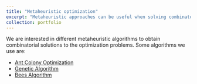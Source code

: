 ```yaml
---
title: "Metaheuristic optimization"
excerpt: "Metaheuristic approaches can be useful when solving combinatorial optimization problems.<br/><img src='/images/projects/metaheuristics/aco_solution.gif' width='600'>"
collection: portfolio
---
```


We are interested in different metaheuristic algorithms to obtain combinatorial solutions to the optimization problems. Some algorithms we use are:

* [Ant Colony Optimization](https://github.com/ekremekc/Ant-Colony-Optimization)
* [Genetic Algorithm](https://github.com/ekremekc/optimization/blob/master/Metaheuristics/genetic_algorithm.py)
* [Bees Algorithm](https://github.com/ekremekc/optimization/blob/master/Metaheuristics/bees_algorithm.py)
